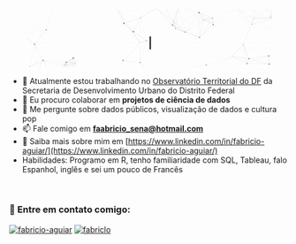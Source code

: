 <p align="center">
  <img src="https://github.com/FabricioAguiar/FabricioAguiar/blob/main/assets/header.gif" alt="Oi, eu sou o Fabricio">
</p>

- 🔭 Atualmente estou trabalhando no [Observatório Territorial do DF](http://www.observatorioterritorial.seduh.df.gov.br/) da Secretaria de Desenvolvimento Urbano  do Distrito Federal
- 👯 Eu procuro colaborar em **projetos de ciência de dados**
- 💬 Me pergunte sobre dados públicos, visualização de dados e cultura pop
- 📫 Fale comigo em **faabricio_sena@hotmail.com**
- 📄 Saiba mais sobre mim em [https://www.linkedin.com/in/fabricio-aguiar/](https://www.linkedin.com/in/fabricio-aguiar/)
- Habilidades: Programo em R, tenho familiaridade com SQL, Tableau, falo Espanhol, inglês e sei um pouco de Francês

</br>
<h3 align="left">🔗 Entre em contato comigo:</h3>
<p align="left">
<a href="https://www.linkedin.com/in/fabricio-aguiar/" target="blank"><img align="center" src="https://raw.githubusercontent.com/rahuldkjain/github-profile-readme-generator/master/src/images/icons/Social/linked-in-alt.svg" alt="fabricio-aguiar" height="30" width="40" /></a>
<a href="https://www.instagram.com/fabriclo/" target="blank"><img align="center" src="https://raw.githubusercontent.com/rahuldkjain/github-profile-readme-generator/master/src/images/icons/Social/instagram.svg" alt="fabriclo" height="30" width="40" /></a>
